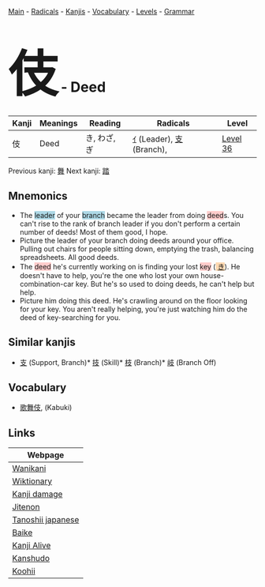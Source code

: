 <style> bigfont {font-size: 100px}</style>
[Main](../README.md) -
[Radicals](../radicals.md) -
[Kanjis](../kanjis.md) -
[Vocabulary](../vocabulary.md) -
[Levels](../levels.md) -
[Grammar](../grammar.md)
# <bigfont> 伎</bigfont> - Deed 

| Kanji | Meanings | Reading | Radicals | Level |
| --- | --- | --- | --- | --- |
| 伎 | Deed | き, わざ, ぎ | [ｲ](../radicals/ｲ.md) (Leader), [支](../radicals/支.md) (Branch),  | [Level 36](../levels/wk_level36.md) |

Previous kanji: [舞](舞.md) Next kanji: [踏](踏.md) 

## Mnemonics
 * The <span style="background-color:#ADD8E6"> leader</span> of your <span style="background-color:#ADD8E6"> branch</span> became the leader from doing <span style="background-color:#ffcccb"> deed</span>s. You can't rise to the rank of branch leader if you don't perform a certain number of deeds! Most of them good, I hope.
* Picture the leader of your branch doing deeds around your office. Pulling out chairs for people sitting down, emptying the trash, balancing spreadsheets. All good deeds.
* The <span style="background-color:#ffcccb"> deed</span> he's currently working on is finding your lost <span style="background-color:#ffcccb"> key</span> (<span style="background-color:#fed8b1"> [き](https://jisho.org/search/き)</span>). He doesn't have to help, you're the one who lost your own house-combination-car key. But he's so used to doing deeds, he can't help but help.
* Picture him doing this deed. He's crawling around on the floor looking for your key. You aren't really helping, you're just watching him do the deed of key-searching for you.


## Similar kanjis
 * [支](支.md) (Support, Branch)* [技](技.md) (Skill)* [枝](枝.md) (Branch)* [岐](岐.md) (Branch Off)


## Vocabulary
 * [歌舞伎](../vocabulary/伎.md), (Kabuki)



## Links 

| Webpage |
| --- |
| [Wanikani          ](https://www.wanikani.com/kanji/伎) |
| [Wiktionary        ](https://en.wiktionary.org/wiki/伎) |
| [Kanji damage      ](http://www.kanjidamage.com/kanji/search?utf8=✓&q=伎) |
| [Jitenon           ](https://jitenon.com/kanji/伎) |
| [Tanoshii japanese ](https://www.tanoshiijapanese.com/dictionary/kanji.cfm?k=伎) |
| [Baike             ](https://baike.baidu.com/item/伎) |
| [Kanji Alive       ](https://app.kanjialive.com/伎) |
| [Kanshudo          ](https://www.kanshudo.com/searchmn?q=伎) |
| [Koohii            ](https://kanji.koohii.com/study/kanji/伎) |

